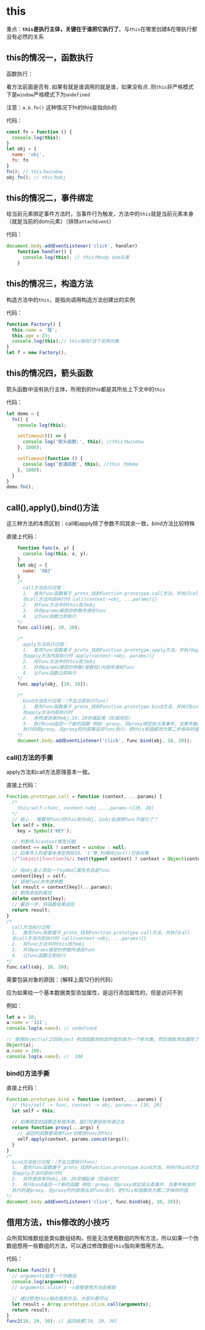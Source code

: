 # this

重点：**`this`是执行主体，关键在于谁把它执行了**。与`this`在哪里创建&在哪执行都没有必然的关系



## this的情况一，函数执行

函数执行：

看方法前面是否有`.`如果有就是谁调用的就是谁，如果没有点`.`则`this`非严格模式下是`window`严格模式下为`undefined`

注意：`a.b.fn()` 这种情况下fn的this是指向b的

代码：

```js
const fn = function () {
  console.log(this);
}
let obj = {
  name: 'obj',
  fn: fn
}
fn(); // this为window
obj.fn(); // this为obj
```



## this的情况二，事件绑定

给当前元素绑定事件方法时，当事件行为触发，方法中的`this`就是当前元素本身（就是当前的dom元素）（排除`attachEvent`）

代码：

```js
document.body.addEventListener('click', handler)
    function handler() {
      console.log(this); // this为body dom元素
    }
```



## this的情况三，构造方法

构造方法中的`this`，是指向调用构造方法创建出的实例

代码：

```js
function Factory() {
  this.name = '我';
  this.age = 23;
  console.log(this);// this指向f这个实例对象
}
let f = new Factory();
```



## this的情况四，箭头函数

箭头函数中没有执行主体，所用到的this都是其所处上下文中的`this`

代码：

```js
let demo = {
  fn() {
    console.log(this);

    setTimeout(() => {
      console.log('箭头函数:', this); //this为window
    }, 1000);

    setTimeout(function () {
      console.log('普通函数', this); //this 为demo
    }, 1000);
  }
}
demo.fn();
```



## call(),apply(),bind()方法

这三种方法的本质区别：call和apply除了参数不同其余一致，bind方法比较特殊

直接上代码：

```js
    function func(x, y) {
      console.log(this, x, y);
    }
    let obj = {
      name: 'OBJ'
    }
    /*
      call方法执行过程：
      1.  首先func函数基于_proto_找到Function.prototype.call方法，并执行call
      在call方法内部执行时 call(context->obj, ...params){}
      2.  将func方法中的this改为obj
      3.  并将params接受的参数传递给func
      4.  让func函数立即执行
    */
    func.call(obj, 10, 20);

    /*
      apply方法执行过程：
      1.  首先func函数基于_proto_找到Function.prototype.apply方法，并执行apply
      在apply方法内部执行时 apply(context->obj, params){}
      2.  将func方法中的this改为obj
      3.  并将params接受的参数(是数组)内容传递给func
      4.  让func函数立即执行
    */
    func.apply(obj, [10, 20]);

    /*
      bind方法执行过程：（不会立即执行func）
      1.  首先func函数基于_proto_找到Function.prototype.bind方法，并执行bind方法
      在apply方法内部执行时 
      2.  将传递进来的obj,10，20存储起来（形成闭包）
      3.  执行bind返回一个新的函数 例如：proxy，将proxy绑定给元素事件，当事件触发时
      执行的是proxy，在proxy的内部再去将func执行，把this和值都改为第二步保存的值
    */
    document.body.addEventListener('click', func.bind(obj, 10, 20));
```

### call()方法的手撕

apply方法和call方法原理基本一致。

直接上代码：

```js
Function.prototype.call = function (context, ...params) {
  /*
    this/self->func, context->obj ,...params->[10, 20]
  */
  // 核心： 需要将func的this改为obj，让obj去调用func不就行了？
  let self = this,
    key = Symbol('KEY');

  // 判断传入context类型问题
  context == null ? context = window : null;
  // 如果传入的是基本类型例如10，'1'等,利用Object()包装对象
  !/^(object|function)&/i.test(typeof context) ? context = Object(context) : null;
	
  // 给obj身上添加一个symbol属性并且是func
  context[key] = self;
  // 调用func并传递参数
  let result = context[key](...params);
  // 删除添加的属性
  delete context[key];
  // 最后一步，将函数结果返回
  return result;
}
/*
  call方法执行过程：
  1.  首先func函数基于_proto_找到Function.prototype.call方法，并执行call
  在call方法内部执行时 call(context->obj, ...params){}
  2.  将func方法中的this改为obj
  3.  并将params接受的参数传递给func
  4.  让func函数立即执行
*/
func.call(obj, 10, 20);
```

需要包装对象的原因：（解释上面12行的代码）

应为如果给一个基本数据类型添加属性，是运行添加属性的，但是访问不到

例如：

```js
let a = 10;
a.name = '111';
console.log(a.name); // undefined

// 使用Object(a)之后Object 构造函数将给定的值包装为一个新对象。然后就能添加属性了
Object(a);
a.name = 100;
console.log(a.name); //  100
```



### bind()方法手撕

直接上代码：

```js
Function.prototype.bind = function (context, ...params) {
  // this/self -> func, context -> obj, params-> [10, 20]
  let self = this;
  
  // 如果绑定的函数还有值传递，我们也要给他传递过去
  return function proxy(...args) {
    // 返回的函数要调用func切修改func的this
    self.apply(context, params.concat(args));
  }
}
/*
  bind方法执行过程：（不会立即执行func）
  1.  首先func函数基于_proto_找到Function.prototype.bind方法，并执行bind方法
  在apply方法内部执行时 
  2.  将传递进来的obj,10，20存储起来（形成闭包）
  3.  执行bind返回一个新的函数 例如：proxy，将proxy绑定给元素事件，当事件触发时
  执行的是proxy，在proxy的内部再去将func执行，把this和值都改为第二步保存的值
*/
document.body.addEventListener('click', func.bind(obj, 10, 20));
```



## 借用方法，this修改的小技巧

众所周知维数组是类似数组结构，但是无法使用数组的所有方法，所以如果一个伪数组想用一些数组的方法，可以通过修改数组`this`指向来借用方法。

代码：

```js
function func2() {
  // arguments就是一个伪数组
  console.log(arguments);
  // arguments.slice() ->直接使用方法会报错

  // 通过修改this指向借用方法，大部分都可以
  let result = Array.prototype.slice.call(arguments);
  return result;
}
func2(10, 20, 30); // 返回结果[10, 20, 30]
```

